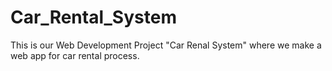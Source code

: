 # Car_Rental_System

This is our Web Development Project "Car Renal System" where we make a web app for car rental process.  
